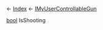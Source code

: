 ← [Index](Api-Index) ← [IMyUserControllableGun](Sandbox.ModAPI.Ingame.IMyUserControllableGun)

[bool](System.Boolean) IsShooting


